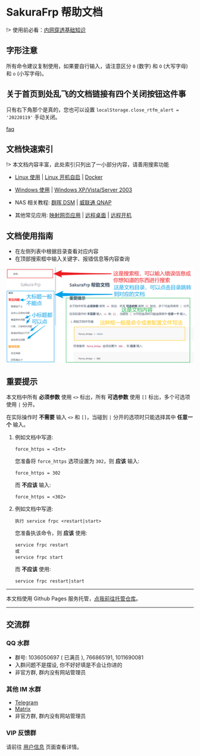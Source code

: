 # SakuraFrp 帮助文档

!> 使用前必看：[内网穿透基础知识](/basics)

## 字形注意

所有命令建议复制使用，如果要自行输入，请注意区分 `0` (数字) 和 `O` (大写字母) 和 `o` (小写字母)。

## 关于首页到处乱飞的文档链接有四个关闭按钮这件事

只有右下角那个是真的，您也可以设置 `localStorage.close_rtfm_alert = '20220119'` 手动关闭。

[faq](/faq.md ':include')

## 文档快速索引

!> 本文档内容丰富，此处索引只列出了一小部分内容，请善用搜索功能

- [Linux 使用](/frpc/usage/linux) | [Linux 开机自启](/frpc/service/systemd) | [Docker](/frpc/usage/docker)

- [Windows 使用](/launcher/usage) | [Windows XP/Vista/Server 2003](/geek#兼容性)

- NAS 相关教程: [群晖 DSM](/app/synology) | [威联通 QNAP](/app/qnap)

- 其他常见应用: [映射网页应用](/app/http) | [远程桌面](/app/rdp) | [远程开机](/app/wol)

## 文档使用指南

- 在左侧列表中根据目录查看对应内容
- 在顶部搜索框中输入关键字、报错信息等内容查询

![](_images/index-1.png)

## 重要提示

本文档中所有 **必须参数** 使用 `<>` 标出，所有 **可选参数** 使用 `[]` 标出，多个可选项使用 `|` 分开。

在实际操作时 **不需要** 输入 `<>` 和 `[]`，当碰到 `|` 分开的选项时只能选择其中 **任意一个** 输入。

1. 例如文档中写道:

   ```
   force_https = <Int>
   ```

   您准备将 `force_https` 选项设置为 `302`，则 **应该** 输入:

   ```
   force_https = 302
   ```

   而 **不应该** 输入:

   ```
   force_https = <302>
   ```

2. 例如文档中写道:

   ```
   执行 service frpc <restart|start>
   ```

   您准备执该命令，则 **应该** 使用:

   ```
   service frpc restart
   或
   service frpc start
   ```

   而 **不应该** 使用:

   ```
   service frpc restart|start
   ```

---

本文档使用 Github Pages 服务托管，[点我前往托管仓库](https://github.com/natfrp/wiki)。

---

## 交流群

### QQ 水群

- 群号: 1036050697 ( 已满员 ), 766865191, 1011690081
- 入群问题不是摆设, 你不好好填是不会让你进的
- 非官方群, 群内没有网站管理员

### 其他 IM 水群

- [Telegram](https://t.me/natfrp_unofficial) 
- [Matrix](https://matrix.to/#/!GFWDTqltQmjaSCDGij:atunemic.cn?via=atunemic.cn&via=t2bot.io)
- 非官方群, 群内没有网站管理员

### VIP 反馈群

请前往 [用户信息](https://www.natfrp.com/user/profile) 页面查看详情。
